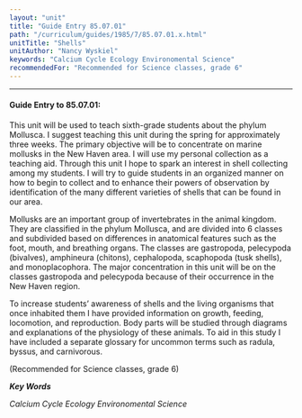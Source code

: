 ```yaml
---
layout: "unit"
title: "Guide Entry 85.07.01"
path: "/curriculum/guides/1985/7/85.07.01.x.html"
unitTitle: "Shells"
unitAuthor: "Nancy Wyskiel"
keywords: "Calcium Cycle Ecology Environomental Science"
recommendedFor: "Recommended for Science classes, grade 6"
---
```

<body>
<hr/>
 <h4>
  Guide Entry to 85.07.01:
 </h4>
 This unit will be used to teach sixth-grade students about the phylum Mollusca. I suggest teaching this unit during the spring for approximately three weeks. The primary objective will be to concentrate on marine mollusks in the New Haven area. I will use my personal collection as a teaching aid. Through this unit I hope to spark an interest in shell collecting among my students. I will try to guide students in an organized manner on how to begin to collect and to enhance their powers of observation by identification of the many different varieties of shells that can be found in our area.
 <p>
  Mollusks are an important group of invertebrates in the animal kingdom. They are classified in the phylum Mollusca, and are divided into 6 classes and subdivided based on differences in anatomical features such as the foot, mouth, and breathing organs. The classes are gastropoda, pelecypoda (bivalves), amphineura (chitons), cephalopoda, scaphopoda (tusk shells), and monoplacophora. The major concentration in this unit will be on the classes gastropoda and pelecypoda because of their occurrence in the New Haven region.
 </p>
 <p>
  To increase students’ awareness of shells and the living organisms that once inhabited them I have provided information on growth, feeding, locomotion, and reproduction. Body parts will be studied through diagrams and explanations of the physiology of these animals. To aid in this study I have included a separate glossary for uncommon terms such as radula, byssus, and carnivorous.
 </p>
 <p>
  (Recommended for Science classes, grade 6)
 </p>
<p>
  <b>
   <i>
    Key Words
   </i>
  </b>
  <br/>
 </p>
 <p>
  <i>
   Calcium Cycle Ecology Environomental Science
  </i>
 </p>

</body>